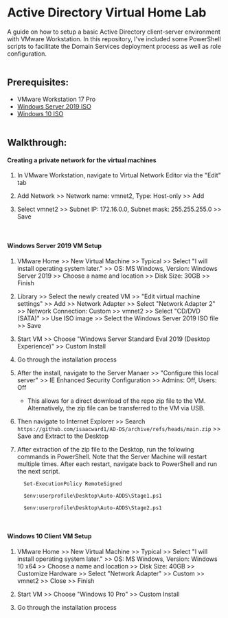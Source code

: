 <h1>Active Directory Virtual Home Lab</h1>
A guide on how to setup a basic Active Directory client-server environment with VMware Workstation. In this repository, I've included some PowerShell scripts 
to facilitate the Domain Services deployment process as well as role configuration.
<br><br>


<h2>Prerequisites:</h2>

- VMware Workstation 17 Pro
- [Windows Server 2019 ISO](https://www.microsoft.com/en-us/evalcenter/download-windows-server-2019)
- [Windows 10 ISO](https://www.microsoft.com/en-us/software-download/windows10ISO)
<br><br>

<h2>Walkthrough:</h2>

<h4>Creating a private network for the virtual machines </h4>  

1. In VMware Workstation, navigate to Virtual Network Editor via the "Edit" tab
2. Add Network >> Network name: vmnet2, Type: Host-only >> Add
   
3. Select vmnet2 >> Subnet IP: 172.16.0.0, Subnet mask: 255.255.255.0 >> Save

<br>

<h4>Windows Server 2019 VM Setup </h4>

1. VMware Home >> New Virtual Machine >> Typical >> Select "I will install operating system later." >> OS: MS Windows, Version: Windows Server 2019 >>
Choose a name and location >> Disk Size: 30GB >> Finish
2. Library >> Select the newly created VM >> "Edit virtual machine settings" >> Add >> Network Adapter >> Select "Network Adapter 2" >> Network Connection: Custom >> vmnet2 >> Select "CD/DVD (SATA)" >> Use ISO image >> Select the Windows Server 2019 ISO file >> Save
3. Start VM >> Choose "Windows Server Standard Eval 2019 (Desktop Experience)" >> Custom Install
4. Go through the installation process
5. After the install, navigate to the Server Manaer >> "Configure this local server" >> IE Enhanced Security Configuration >> Admins: Off, Users: Off
   * This allows for a direct download of the repo zip file to the VM. Alternatively, the zip file can be transferred to the VM via USB.
6. Then navigate to Internet Explorer >> Search `https://github.com/isaacward1/AD-DS/archive/refs/heads/main.zip` >> Save and Extract to the Desktop

7. After extraction of the zip file to the Desktop, run the following commands in PowerShell. Note that the Server Machine will restart multiple times. After each restart, navigate back to PowerShell and run the next script.

         Set-ExecutionPolicy RemoteSigned
         
         $env:userprofile\Desktop\Auto-ADDS\Stage1.ps1
         
         $env:userprofile\Desktop\Auto-ADDS\Stage2.ps1
<br>

<h4>Windows 10 Client VM Setup </h4>

1. VMware Home >> New Virtual Machine >> Typical >> Select "I will install operating system later."  >> OS: MS Windows, Version: Windows 10 x64 >> Choose a name and location >> Disk Size: 40GB >> Customize Hardware >> Select "Network Adapter" >> Custom >> vmnet2 >> Close >> Finish
2. Start VM >> Choose "Windows 10 Pro" >> Custom Install
 
3. Go through the installation process

